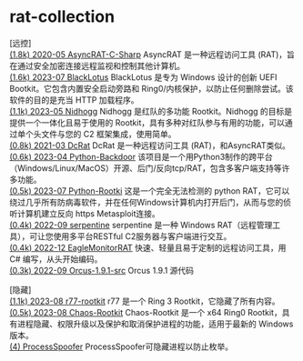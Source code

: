 # rat-collection
[远控]  
[(1.8k)  2020-05   AsyncRAT-C-Sharp](https://github.com/NYAN-x-CAT/AsyncRAT-C-Sharp)  AsyncRAT 是一种远程访问工具 (RAT)，旨在通过安全加密连接远程监视和控制其他计算机。  
[(1.6k)  2023-07   BlackLotus](https://github.com/ldpreload/BlackLotus) BlackLotus 是专为 Windows 设计的创新 UEFI Bootkit。它包含内置安全启动旁路和 Ring0/内核保护，以防止任何删除尝试。该软件的目的是充当 HTTP 加载程序。  
[(1.1k)  2023-05   Nidhogg](https://github.com/Idov31/Nidhogg) Nidhogg 是红队的多功能 Rootkit。Nidhogg 的目标是提供一个一体化且易于使用的 Rootkit，具有多种对红队参与有用的功能，可以通过单个头文件与您的 C2 框架集成，使用简单。  
[(0.8k)  2021-03   DcRat](https://github.com/qwqdanchun/DcRat) DcRat 是一种远程访问工具 (RAT)，和AsyncRAT类似。  
[(0.6k)  2023-04   Python-Backdoor](https://github.com/xp4xbox/Python-Backdoor)  该项目是一个用Python3制作的跨平台（Windows/Linux/MacOS）开源、后门/反向tcp/RAT，包含多客户端支持等许多功能。  
[(0.5k)  2023-07   Python-Rootki](https://github.com/0xIslamTaha/Python-Rootkit) 这是一个完全无法检测的 python RAT，它可以绕过几乎所有防病毒软件，并在任何Windows计算机内打开后门，从而与您的侦听计算机建立反向 https Metasploit连接。  
[(0.4k)  2022-09   serpentine](https://github.com/jafarlihi/serpentine) serpentine 是一种 Windows RAT（远程管理工具），可让您使用多平台RESTful C2服务器与客户端进行交互。  
[(0.4k)  2022-12   EagleMonitorRAT](https://github.com/arsium/EagleMonitorRAT) 快速、轻量且易于定制的远程访问工具，用 C# 编写，从头开始编码。  
[(0.3k)  2022-09   Orcus-1.9.1-src](https://github.com/void-stack/Orcus-1.9.1-src) Orcus 1.9.1 源代码

[隐藏]  
[(1.1k)  2023-08   r77-rootkit](https://github.com/bytecode77/r77-rootkit) r77 是一个 Ring 3 Rootkit，它隐藏了所有内容。  
[(0.5k)  2023-08   Chaos-Rootkit](https://github.com/ZeroMemoryEx/Chaos-Rootkit) Chaos-Rootkit 是一个 x64 Ring0 Rootkit，具有进程隐藏、权限升级以及保护和取消保护进程的功能，适用于最新的 Windows 版本。  
[(4) ProcessSpoofer](https://github.com/itsshux/ProcessSpoofer)  ProcessSpoofer可隐藏进程以防止枚举。  

